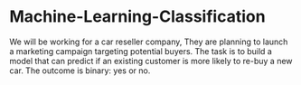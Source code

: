 # Machine-Learning-Classification
We will be working for a car reseller company, They are planning to launch a marketing campaign targeting potential buyers. The task is to build a model that can predict if an existing customer is more likely to re-buy a new car. The outcome is binary: yes or no. 
